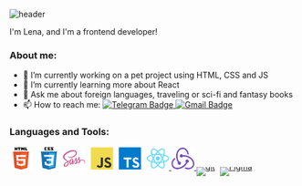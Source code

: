 ![header](https://capsule-render.vercel.app/api?type=waving&color=gradient&colorStart=006400&colorMid=32CD32&colorEnd=228B22&height=200&text=✨Hi%20there!%20✨&fontSize=30&fontAlignY=40&fontColor=FFFFFF)

I'm Lena, and I'm a frontend developer!

<h3 align="left">About me:</h3>

- 🔭 I’m currently working on a pet project using HTML, CSS and JS
- 🌱 I’m currently learning more about React
- 💬 Ask me about foreign languages, traveling or sci-fi and fantasy books
- 📫 How to reach me:
  <a href="https://t.me/elekovalenko">
  <img src="https://img.shields.io/badge/Telegram-blue?style=flat&logo=telegram&logoColor=white" alt="Telegram Badge"/>
  </a>
  <a href="mailto:elekovalenko@gmail.com">
  <img src="https://img.shields.io/badge/Gmail-white?style=flat&logo=gmail" alt="Gmail Badge"/>
  </a>
  
<h3 align="left">Languages and Tools:</h3>
<p align="left" style="line-height: 0;">
  <a href="https://www.w3.org/html/" target="_blank" rel="noreferrer"><img src="https://raw.githubusercontent.com/devicons/devicon/master/icons/html5/html5-original-wordmark.svg" alt="html5" width="40" height="40" style="margin-right: 5px;"/></a>
  <a href="https://www.w3schools.com/css/" target="_blank" rel="noreferrer"><img src="https://raw.githubusercontent.com/devicons/devicon/master/icons/css3/css3-original-wordmark.svg" alt="css3" width="40" height="40"/></a>
  <a href="https://sass-lang.com" target="_blank" rel="noreferrer"><img src="https://raw.githubusercontent.com/devicons/devicon/master/icons/sass/sass-original.svg" alt="sass" width="40" height="40" style="margin-right: 5px;"/></a>
  <a href="https://developer.mozilla.org/en-US/docs/Web/JavaScript" target="_blank" rel="noreferrer"><img src="https://raw.githubusercontent.com/devicons/devicon/master/icons/javascript/javascript-original.svg" alt="javascript" width="40" height="40" style="margin-right: 5px;"/></a>
  <a href="https://www.typescriptlang.org/" target="_blank" rel="noreferrer"><img src="https://raw.githubusercontent.com/devicons/devicon/master/icons/typescript/typescript-original.svg" alt="typescript" width="40" height="40" style="margin-right: 5px;"/></a>
<a href="https://reactjs.org/" target="_blank" rel="noreferrer">
		<img
			src="https://raw.githubusercontent.com/devicons/devicon/master/icons/react/react-original.svg"
			alt="react"
			width="40"
			height="40"
		/>
	</a>
	<a href="https://redux.js.org" target="_blank" rel="noreferrer">
		<img
			src="https://raw.githubusercontent.com/devicons/devicon/master/icons/redux/redux-original.svg"
			alt="redux"
			width="40"
			height="40"
		/>
	</a>
  <a href="https://git-scm.com/" target="_blank" rel="noreferrer"><img src="https://www.vectorlogo.zone/logos/git-scm/git-scm-icon.svg" alt="git" width="40" height="40" style="margin-right: 5px;"/></a>
  <a href="https://www.figma.com/" target="_blank" rel="noreferrer"><img src="https://raw.githubusercontent.com/danielcranney/readme-generator/main/public/icons/skills/figma-colored.svg" 
 alt="Figma" width="40" height="40" style="margin-right: 5px;"/></a>





